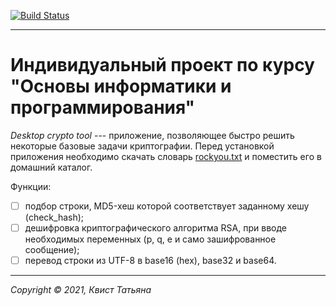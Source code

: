 [![Build Status](https://travis-ci.com/Rakabidaasta/testing_lab2.svg?branch=main)](https://travis-ci.com/Rakabidaasta/testing_lab2)

---

# Индивидуальный проект по курсу "Основы информатики и программирования"

*Desktop crypto tool* --- приложение, позволяющее быстро решить некоторые базовые задачи криптографии. Перед установкой приложения необходимо скачать словарь [rockyou.txt](https://github.com/brannondorsey/naive-hashcat/releases/download/data/rockyou.txt) и поместить его в домашний каталог.

Функции:
- [ ] подбор строки, MD5-хеш которой соответствует заданному хешу (check_hash); 
- [ ] дешифровка криптографического алгоритма RSA, при вводе необходимых переменных (p, q, e и само зашифрованное сообщение); 
- [ ] перевод строки из UTF-8 в base16 (hex), base32 и base64.
 
---
_Copyright &copy; 2021, Квист Татьяна_
